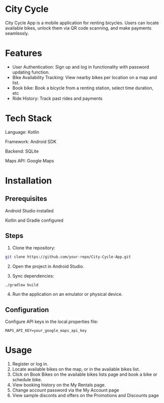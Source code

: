 # City Cycle

City Cycle App is a mobile application for renting bicycles. Users can locate available bikes, unlock them via QR code scanning, and make payments seamlessly.

# Features

* User Authentication: Sign up and log in functionality with password updating function.
* Bike Availability Tracking: View nearby bikes per location on a map and list.
* Book bike: Book a bicycle from a renting station, select time duration, etc
* Ride History: Track past rides and payments
  

# Tech Stack

Language: Kotlin

Framework: Android SDK

Backend: SQLite

Maps API: Google Maps

# Installation

## Prerequisites

Android Studio installed

Kotlin and Gradle configured

## Steps

1. Clone the repository:

```bash
git clone https://github.com/your-repo/City-Cycle-App.git
```

2. Open the project in Android Studio.

3. Sync dependencies:
```bash
./gradlew build
```

4. Run the application on an emulator or physical device.

## Configuration

Configure API keys in the local.properties file:
 ```
MAPS_API_KEY=your_google_maps_api_key
```

# Usage

1. Register or log in.
2. Locate available bikes on the map, or in the available bikes list.
3. Click on Book Bikes on the available bikes lists page and book a bike or schedule bike.
4. View booking history on the My Rentals page.
5. Change account password via the My Account page
6. View sample disconts and offers on the Promotions and Discounts page




